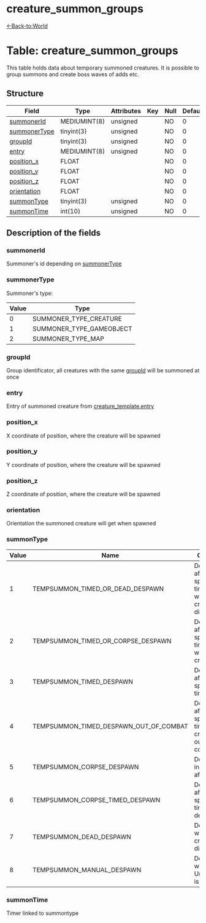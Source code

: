 # creature\_summon\_groups

[<-Back-to:World](database-world.md)

# Table: creature\_summon\_groups

This table holds data about temporary summoned creatures. It is possible to group summons and create boss waves of adds etc.

## Structure

| Field             | Type         | Attributes | Key | Null | Default | Extra | Comment |
|-------------------|--------------|------------|-----|------|---------|-------|---------|
| [summonerId][1]   | MEDIUMINT(8) | unsigned   |     | NO   | 0       |       |         |
| [summonerType][2] | tinyint(3)   | unsigned   |     | NO   | 0       |       |         |
| [groupId][3]      | tinyint(3)   | unsigned   |     | NO   | 0       |       |         |
| [entry][4]        | MEDIUMINT(8) | unsigned   |     | NO   | 0       |       |         |
| [position_x][5]   | FLOAT        |            |     | NO   | 0       |       |         |
| [position_y][6]   | FLOAT        |            |     | NO   | 0       |       |         |
| [position_z][7]   | FLOAT        |            |     | NO   | 0       |       |         |
| [orientation][8]  | FLOAT        |            |     | NO   | 0       |       |         |
| [summonType][9]   | tinyint(3)   | unsigned   |     | NO   | 0       |       |         |
| [summonTime][10]  | int(10)      | unsigned   |     | NO   | 0       |       |         |

[1]: #summonerid
[2]: #summonertype
[3]: #groupid
[4]: #entry
[5]: #position_x
[6]: #position_y
[7]: #position_z
[8]: #orientation
[9]: #summontype
[10]: #summontime

## **Description of the fields**

### summonerId

Summoner's id depending on [summonerType](#creature_summon_groups-summonerType)

### summonerType

Summoner's type:

| Value | Type                     |
|-------|--------------------------|
| 0     | SUMMONER_TYPE_CREATURE   |
| 1     | SUMMONER_TYPE_GAMEOBJECT |
| 2     | SUMMONER_TYPE_MAP        |

### groupId

Group identificator, all creatures with the same [groupId](#creature_summon_groups-groupId) will be summoned at once

### entry

Entry of summoned creature from [creature\_template.entry](creature_template#entry)

### position\_x

X coordinate of position, where the creature will be spawned

### position\_y

Y coordinate of position, where the creature will be spawned

### position\_z

Z coordinate of position, where the creature will be spawned

### orientation

Orientation the summoned creature will get when spawned

### summonType

| Value | Name                                   | Comments                                                            |
|-------|----------------------------------------|---------------------------------------------------------------------|
| 1     | TEMPSUMMON_TIMED_OR_DEAD_DESPAWN       | Despawns after a specified time OR when the creature disappears     |
| 2     | TEMPSUMMON_TIMED_OR_CORPSE_DESPAWN     | Despawns after a specified time OR when the creature dies           |
| 3     | TEMPSUMMON_TIMED_DESPAWN               | Despawns after a specified time                                     |
| 4     | TEMPSUMMON_TIMED_DESPAWN_OUT_OF_COMBAT | Despawns after a specified time after the creature is out of combat |
| 5     | TEMPSUMMON_CORPSE_DESPAWN              | Despawns instantly after death                                      |
| 6     | TEMPSUMMON_CORPSE_TIMED_DESPAWN        | Despawns after a specified time after death                         |
| 7     | TEMPSUMMON_DEAD_DESPAWN                | Despawns when the creature disappears                               |
| 8     | TEMPSUMMON_MANUAL_DESPAWN              | Despawns when UnSummon() is called                                  |

### summonTime

Timer linked to summontype
